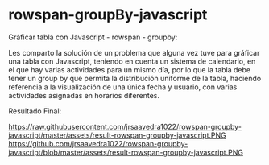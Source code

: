 # rowspan-groupBy-javascript
Gráficar tabla con Javascript - rowspan - groupby:

Les comparto la solución de un problema que alguna vez tuve para gráficar una tabla con Javascript, teniendo en cuenta un sistema de calendario, en el que hay varias actividades para un mismo día, por lo que la tabla debe tener un group by que permita la distribución uniforme de la tabla, haciendo referencia a la visualización de una única fecha y usuario, con varias actividades asignadas en horarios diferentes.

Resultado Final:

https://raw.githubusercontent.com/jrsaavedra1022/rowspan-groupby-javascript/master/assets/result-rowspan-groupby-javascript.PNG
https://github.com/jrsaavedra1022/rowspan-groupby-javascript/blob/master/assets/result-rowspan-groupby-javascript.PNG
